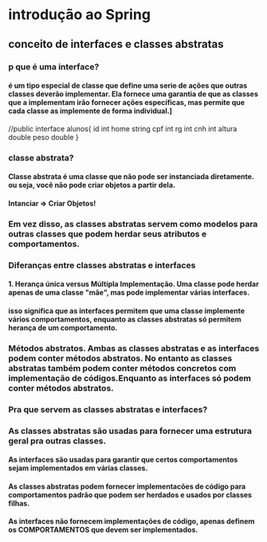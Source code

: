 # introdução ao Spring

## conceito de interfaces e classes abstratas

### p que é uma interface?

#### é um tipo especial de classe que define uma serie de ações que outras classes deverão implementar. Ela fornece uma garantia de que as classes que a implementam irão fornecer ações específicas, mas permite que cada classe as implemente de forma individual.]

//public interface alunos{
    id int
    home string
    cpf int
    rg int
    cnh int
    altura double
    peso double
}

### classe abstrata?

#### Classe abstrata é uma classe que não pode ser instanciada diretamente. ou seja, você não pode criar objetos a partir dela. 

#### Intanciar => Criar Objetos!

### Em vez disso, as classes abstratas servem como modelos para outras classes que podem herdar seus atributos e comportamentos.

### Diferanças entre classes abstratas e interfaces

#### 1. Herança única versus Múltipla Implementação. Uma classe pode herdar apenas de uma classe "mãe", mas pode implementar várias interfaces.

#### isso significa que as interfaces permitem que uma classe implemente vários comportamentos, enquanto as classes abstratas só permitem herança de um comportamento.

### Métodos abstratos. Ambas as classes abstratas e as interfaces podem conter métodos abstratos. No entanto as classes abstratas também podem conter métodos concretos com implementação de códigos.Enquanto as interfaces só podem conter métodos abstratos.

### Pra  que servem as classes abstratas e interfaces?

### As classes abstratas são usadas para fornecer uma estrutura geral pra outras classes.

#### As interfaces são usadas para garantir que certos comportamentos sejam implementados em várias classes.

#### As classes abstratas podem fornecer implementacões  de código para comportamentos padrão que podem ser herdados e usados por classes filhas.

#### As interfaces não fornecem implementações de código, apenas definem os COMPORTAMENTOS que devem ser implementados.